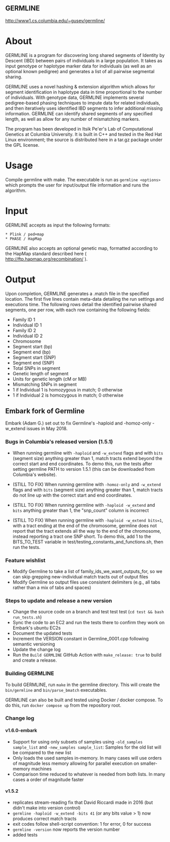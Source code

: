 GERMLINE
--------
http://www1.cs.columbia.edu/~gusev/germline/

# About
GERMLINE is a program for discovering long shared segments of Identity by Descent (IBD) between pairs of individuals in a large population. It takes as input genotype or haplotype marker data for individuals (as well as an optional known pedigree) and generates a list of all pairwise segmental sharing.

GERMLINE uses a novel hashing & extension algorithm which allows for segment identification in haplotype data in time proportional to the number of individuals. With genotype data, GERMLINE implements several pedigree-based phasing techniques to impute data for related individuals, and then iteratively uses identified IBD segments to infer additional missing information. GERMLINE can identify shared segments of any specified length, as well as allow for any number of mismatching markers.

The program has been developed in Itsik Pe'er's Lab of Computational Genetics at Columbia University. It is built in C++ and tested in the Red Hat Linux environment; the source is distributed here in a tar.gz package under the GPL license. 

# Usage
Compile germline with make.
The executable is run as `germline <options>` which prompts the user for input/output file information and runs the algorithm.

# Input
GERMLINE accepts as input the following formats:

    * Plink / ped+map
    * PHASE / HapMap

GERMLINE also accepts an optional genetic map, formatted according to the HapMap standard described here ( http://ftp.hapmap.org/recombination/ ).

# Output
Upon completion, GERMLINE generates a .match file in the specified location. The first five lines contain meta-data detailing the run settings and executions time. The following rows detail the identified pairwise shared segments, one per row, with each row containing the following fields:

* Family ID 1
* Individual ID 1
* Family ID 2
* Individual ID 2
* Chromosome
* Segment start (bp)
* Segment end (bp)
* Segment start (SNP)
* Segment end (SNP)
* Total SNPs in segment
* Genetic length of segment
* Units for genetic length (cM or MB)
* Mismatching SNPs in segment
* 1 if Individual 1 is homozygous in match; 0 otherwise
* 1 if Individual 2 is homozygous in match; 0 otherwise


## Embark fork of Germline

Embark (Adam G.) set out to fix Germline's -haploid and -homoz-only -w_extend issues in May 2018.

### Bugs in Columbia's released version (1.5.1)

* When running germline with `-haploid` and `-w_extend` flags and with `bits` (segment size) anything greater than 1, match tracts extend beyond the correct start and end coordinates. To demo this, run the tests  after setting germline PATH to version 1.5.1 (this can be downloaded from Columbia's website).

* (STILL TO FIX) When running germline with `-homoz-only` and `-w_extend` flags and with `bits` (segment size) anything greater than 1, match tracts do not line up with the correct start and end coordinates.

* (STILL TO FIX) When running germline with `-haploid -w_extend` and `bits` anything greater than 1, the "snp_count" column is incorrect

* (STILL TO FIX) When running germline with `-haploid -w_extend bits=1`, with a tract ending at the end of the chromosome, germline does not report that the tract extends all the way to the end of the chromosome, instead reporting a tract one SNP short. To demo this,  add 1 to the BITS_TO_TEST variable in test/testing_constants_and_functions.sh, then run the tests.

### Feature wishlist

* Modify Germline to take a list of family_ids_we_want_outputs_for, so we can skip grepping new-individual match tracts out of output files
* Modify Germline so output files use consistent delimiters (e.g., all tabs rather than a mix of tabs and spaces)

### Steps to update and release a new version

* Change the source code on a branch and test test test (`cd test && bash run_tests.sh`)
* Sync the code to an EC2 and run the tests there to confirm they work on Embark's ubuntu EC2s
* Document the updated tests
* Increment the VERSION constant in Germline_0001.cpp following semantic versioning
* Update the change log
* Run the `Build GERMLINE` GitHub Action with `make_release: true` to build and create a release.

### Building GERMLINE

To build GERMLINE, run `make` in the germline directory.
This will create the `bin/germline` and `bin/parse_bmatch` executables.

GERMLINE can also be built and tested using Docker / docker compose. To do this, run `docker compose up` from the repository root.

### Change log

#### v1.6.0-embark

* Support for using only subsets of samples using `-old_samples sample_list` and `-new_samples sample_list`: Samples for the old list will be compared to the new list
* Only loads the used samples in-memory. In many cases will use orders of magnitude less memory allowing for parallel execution on smaller-memory machines
* Comparison time reduced to whatever is needed from both lists. In many cases a order of magnitude faster

#### v1.5.2

* replicates stream-reading fix that David Riccardi made in 2016 (but didn't make into version control)
* `germline -haploid -w_extend -bits 41` (or any bits value > 1) now produces correct match tracts
* exit codes follow shell-script convention: 1 for error, 0 for success
* `germline -version` now reports the version number
* added tests

